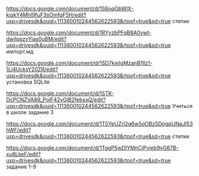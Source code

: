 https://docs.google.com/document/d/1S6oqGbWlX-kiqkY4MhI9fuF3sOmfqF5H/edit?usp=drivesdk&ouid=111360010244562622593&rtpof=true&sd=true степик

https://docs.google.com/document/d/1RYyzbPFqB8A0vwt-dwjIppzvYias0uBM/edit?usp=drivesdk&ouid=111360010244562622593&rtpof=true&sd=true импорт.мд

https://docs.google.com/document/d/1SD7kieIgMzanB1Ilz1-1Li4UcksY20ZR/edit?usp=drivesdk&ouid=111360010244562622593&rtpof=true&sd=true установка SQLite

https://docs.google.com/document/d/1STK-DcPCNZVA89_PoIF42yGlB2febsxQ/edit?usp=drivesdk&ouid=111360010244562622593&rtpof=true&sd=true Учиться в школе задание 3

https://docs.google.com/document/d/1T5YeUZrI2g6w5qOBz5DpgpUNaJI53hWF/edit?usp=drivesdk&ouid=111360010244562622593&rtpof=true&sd=true степик

https://docs.google.com/document/d/1TggP5wDIYMnCjPvjeb9yG67B-xu8LkeF/edit?usp=drivesdk&ouid=111360010244562622593&rtpof=true&sd=true задание 1-9
